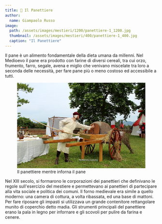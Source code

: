 ```yaml
---
title: 🥖 Il Panettiere
author:
  name: Giampaolo Russo
image: 
  path: /assets/images/mestieri/1200/panettiere-1_1200.jpg
  thumbnail: /assets/images/mestieri/400/panettiere-1_400.jpg
  caption: "Il Panettiere"
---
```



Il pane è un alimento fondamentale della dieta umana da millenni. Nel Medioevo il pane era prodotto con farine di diversi cereali, tra cui orzo, frumento, farro, segale, avena e miglio che venivano miscelate tra loro a seconda delle necessità, per fare pane più o meno costoso ed accessibile a tutti.

<!-- more -->

<figure class="align-center">
    <img src="/assets/images/mestieri/800/panettiere-2_800.jpg" alt="Il panettiere mentre inforna il pane">
  <figcaption>Il panettiere mentre inforna il pane</figcaption>
</figure>

Nel XIII secolo, si formarono le corporazioni dei panettieri che definivano le regole sull'esercizio del mestiere e permettevano ai panettieri di partecipare alla vita sociale e politica dei comuni. Il forno medievale era simile a quello moderno: una camera di cottura, a volta ribassata, ed una base di mattoni. Per fare riposare gli impasti si utilizzava un grande contenitore rettangolare munito di coperchio detto madia. Gli strumenti principali del panettiere erano la pala in legno per infornare e gli scovoli per pulire da farina e cenere.
